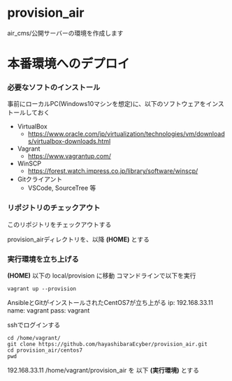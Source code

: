 # provision_air

air_cms/公開サーバーの環境を作成します

# 本番環境へのデプロイ
### 必要なソフトのインストール

事前にローカルPC(Windows10マシンを想定)に、以下のソフトウェアをインストールしておく

- VirtualBox
    - https://www.oracle.com/jp/virtualization/technologies/vm/downloads/virtualbox-downloads.html
- Vagrant
    - https://www.vagrantup.com/
- WinSCP
    - https://forest.watch.impress.co.jp/library/software/winscp/
- Gitクライアント
    - VSCode, SourceTree 等

### リポジトリのチェックアウト

このリポジトリをチェックアウトする

provision_airディレクトリを、以降 **(HOME)** とする

### 実行環境を立ち上げる

**(HOME)** 以下の local/provision に移動
コマンドラインで以下を実行

```
vagrant up --provision
```

AnsibleとGitがインストールされたCentOS7が立ち上がる
ip: 192.168.33.11
name: vagrant
pass: vagrant

sshでログインする

```
cd /home/vagrant/
git clone https://github.com/hayashibaraEcyber/provision_air.git
cd provision_air/centos7
pwd
```

192.168.33.11 /home/vagrant/provision_air を 以下 **(実行環境)** とする